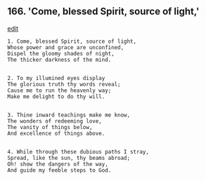 
## 166.  'Come, blessed Spirit, source of light,'
[edit](https://docs.google.com/document/d/1RdSh0V6f4vG%2DuvUsg6iluH1k9c%2DLHXE0/edit?mode=html)



    1. Come, blessed Spirit, source of light,
    Whose power and grace are unconfined,
    Dispel the gloomy shades of night,
    The thicker darkness of the mind.


    2. To my illumined eyes display
    The glorious truth thy words reveal;
    Cause me to run the heavenly way;
    Make me delight to do thy will.


    3. Thine inward teachings make me know,
    The wonders of redeeming love,
    The vanity of things below,
    And excellence of things above.


    4. While through these dubious paths I stray,
    Spread, like the sun, thy beams abroad;
    Oh! show the dangers of the way,
    And guide my feeble steps to God.
